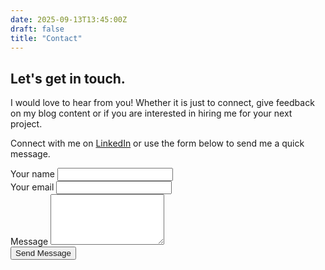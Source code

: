 ```yaml
---
date: 2025-09-13T13:45:00Z
draft: false
title: "Contact"
---
```


## Let's get in touch.
I would love to hear from you! Whether it is just to connect, give feedback on my blog content or if you are interested in hiring me for your next project.

Connect with me on [LinkedIn](https://www.linkedin.com/in/jonathan-davidson-9345279/) or use the form below to send me a quick message.
    

<div class="hx:mt-6">
    <form action="https://formbold.com/s/3jK78" method="POST" class="contact-form">
        <div class="hx:mb-4">
            <label class="hx:block hx:mb-2 hx:text-sm hx:font-medium hx:text-gray-900 hx:dark:text-gray-300" for="name">Your name</label>
            <input
              class="hx:focus:hextra-focus hx:block hx:w-full hx:appearance-none hx:rounded-lg hx:px-3 hx:py-2 hx:transition-colors hx:text-base hx:leading-tight hx:md:text-sm hx:bg-black/[.05] hx:dark:bg-gray-50/10 hx:focus:bg-white hx:dark:focus:bg-dark hx:placeholder:text-gray-500 hx:dark:placeholder:text-gray-400 hx:contrast-more:border hx:contrast-more:border-current"
              type="text"
              name="name"
              maxLength="150"
              required
              aria-required="true"
            />
        </div>
        <div class="hx:mb-4">
            <label class="hx:block hx:mb-2 hx:text-sm hx:font-medium hx:text-gray-900 hx:dark:text-gray-300" for="email">Your email</label>
            <input
                class="hx:focus:hextra-focus hx:block hx:w-full hx:appearance-none hx:rounded-lg hx:px-3 hx:py-2 hx:transition-colors hx:text-base hx:leading-tight hx:md:text-sm hx:bg-black/[.05] hx:dark:bg-gray-50/10 hx:focus:bg-white hx:dark:focus:bg-dark hx:placeholder:text-gray-500 hx:dark:placeholder:text-gray-400 hx:contrast-more:border hx:contrast-more:border-current"
                type="email"
                name="email"
                maxLength="150"
                required
                aria-required="true"
            />
        </div>
        <div class="hx:mb-8">
            <label class="hx:block hx:mb-2 hx:text-sm hx:font-medium hx:text-gray-900 hx:dark:text-gray-300" for="message">Message</label>
            <textarea
              class="hx:focus:hextra-focus hx:block hx:w-full hx:appearance-none hx:rounded-lg hx:px-3 hx:py-2 hx:transition-colors hx:text-base hx:leading-tight hx:md:text-sm hx:bg-black/[.05] hx:dark:bg-gray-50/10 hx:focus:bg-white hx:dark:focus:bg-dark hx:placeholder:text-gray-500 hx:dark:placeholder:text-gray-400 hx:contrast-more:border hx:contrast-more:border-current"
              name="message"
              rows="5"
              maxLength="500"
              required
              aria-required="true"
            ></textarea>
        </div>
        <button type="submit">
            <a class="not-prose hx:font-medium hx:cursor-pointer hx:px-6 hx:py-3 hx:rounded-full hx:text-center hx:text-white hx:inline-block hx:bg-primary-600 hx:hover:bg-primary-700 hx:focus:outline-hidden hx:focus:ring-4 hx:focus:ring-primary-300 hx:dark:bg-primary-600 hx:dark:hover:bg-primary-700 hx:dark:focus:ring-primary-800 hx:transition-all hx:ease-in hx:duration-200">
              Send Message
            </a>
        </button>
    </form>
</div>
